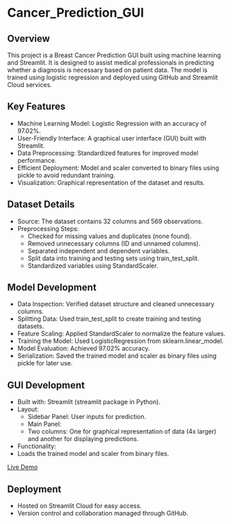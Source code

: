 # Cancer_Prediction_GUI

## Overview

This project is a Breast Cancer Prediction GUI built using machine learning and Streamlit. It is designed to assist medical professionals in predicting whether a diagnosis is necessary based on patient data. The model is trained using logistic regression and deployed using GitHub and Streamlit Cloud services.

## Key Features

- Machine Learning Model: Logistic Regression with an accuracy of 97.02%.
- User-Friendly Interface: A graphical user interface (GUI) built with Streamlit.
- Data Preprocessing: Standardized features for improved model performance.
- Efficient Deployment: Model and scaler converted to binary files using pickle to avoid redundant training.
- Visualization: Graphical representation of the dataset and results.

## Dataset Details

- Source: The dataset contains 32 columns and 569 observations.
- Preprocessing Steps:
  - Checked for missing values and duplicates (none found).
  - Removed unnecessary columns (ID and unnamed columns).
  - Separated independent and dependent variables.
  - Split data into training and testing sets using train_test_split.
  - Standardized variables using StandardScaler.

## Model Development

- Data Inspection: Verified dataset structure and cleaned unnecessary columns.
- Splitting Data: Used train_test_split to create training and testing datasets.
- Feature Scaling: Applied StandardScaler to normalize the feature values.
- Training the Model: Used LogisticRegression from sklearn.linear_model.
- Model Evaluation: Achieved 97.02% accuracy.
- Serialization: Saved the trained model and scaler as binary files using pickle for later use.

## GUI Development

- Built with: Streamlit (streamlit package in Python).
- Layout:
  - Sidebar Panel: User inputs for prediction.
  - Main Panel:
   - Two columns: One for graphical representation of data (4x larger) and another for displaying predictions.
- Functionality:
 - Loads the trained model and scaler from binary files.

[Live Demo](https://cancerpredictiongui-6msaybcztmbzfiqz9qh6ms.streamlit.app/
)


## Deployment
- Hosted on Streamlit Cloud for easy access.
- Version control and collaboration managed through GitHub.


